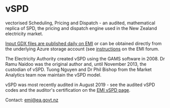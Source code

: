 vSPD
====

vectorised Scheduling, Pricing and Dispatch - an audited, mathematical replica of SPD, the
pricing and dispatch engine used in the New Zealand electricity market.

[Input GDX files are published daily on EMI](https://www.emi.ea.govt.nz/Wholesale/Datasets/FinalPricing/GDX/) or can be obtained directly from the underlying Azure storage account (see [instructions](https://www.emi.ea.govt.nz/Forum/thread/new-access-arrangements-to-emi-datasets-retirement-of-anonymous-ftp/) on the EMI forum.

The Electricity Authority created vSPD using the GAMS software in 2008. Dr Ramu Naidoo was
the original author and, until November 2013, the custodian of vSPD. Tuong Nguyen and Dr Phil Bishop
from the Market Analytics team now maintain the vSPD model.

vSPD was most recently audited in August 2019 - see the audited vSPD codes and the auditor's certification on the [EMI vSPD page](https://www.emi.ea.govt.nz/Tools/vSPD).

Contact: emi@ea.govt.nz
